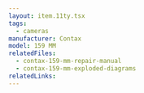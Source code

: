 ```yaml
---
layout: item.11ty.tsx
tags:
  - cameras
manufacturer: Contax
model: 159 MM
relatedFiles:
  - contax-159-mm-repair-manual
  - contax-159-mm-exploded-diagrams
relatedLinks:
---
```

